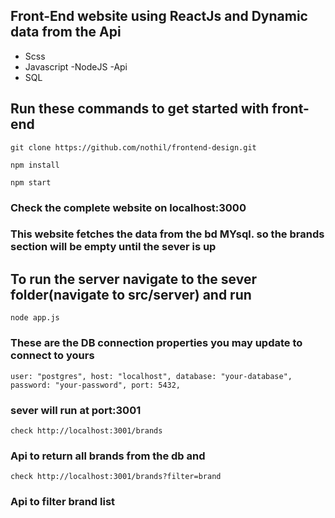 ## Front-End website using ReactJs and Dynamic data from the Api

- Scss
- Javascript
  -NodeJS
  -Api
- SQL

## Run these commands to get started with front-end

`git clone https://github.com/nothil/frontend-design.git`

`npm install`

`npm start`

### Check the complete website on localhost:3000

### This website fetches the data from the bd MYsql. so the brands section will be empty until the sever is up

## To run the server navigate to the sever folder(navigate to src/server) and run

`node app.js`

### These are the DB connection properties you may update to connect to yours

`user: "postgres",
  host: "localhost",
  database: "your-database",
  password: "your-password",
  port: 5432,`

### sever will run at port:3001

`check http://localhost:3001/brands`

### Api to return all brands from the db and

`check http://localhost:3001/brands?filter=brand`

### Api to filter brand list
